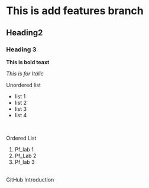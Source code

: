 # This is add features branch
## Heading2
### Heading 3

**This is bold teaxt**
<br/>

_This is for Italic_
<br/>

Unordered list
<br/>
- list 1
- list 2
- list 3
- list 4
<br/>

Ordered List
<br/>
1. Pf_lab 1
2. Pf_Lab 2
3. Pf_lab 3
<br/>
GitHub Introduction
